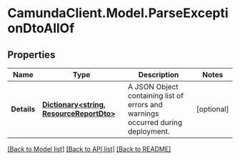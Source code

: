# CamundaClient.Model.ParseExceptionDtoAllOf
## Properties

Name | Type | Description | Notes
------------ | ------------- | ------------- | -------------
**Details** | [**Dictionary&lt;string, ResourceReportDto&gt;**](ResourceReportDto.md) | A JSON Object containing list of errors and warnings occurred during deployment. | [optional] 

[[Back to Model list]](../README.md#documentation-for-models) [[Back to API list]](../README.md#documentation-for-api-endpoints) [[Back to README]](../README.md)

